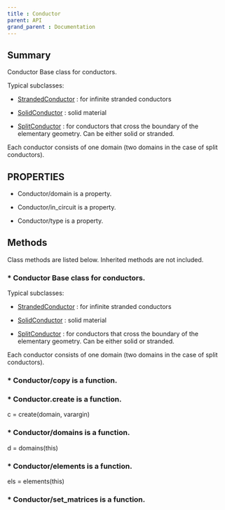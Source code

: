 ```yaml
---
title : Conductor
parent: API
grand_parent : Documentation
---
```

## Summary
Conductor Base class for conductors.

Typical subclasses:

* [StrandedConductor](StrandedConductor.html) : for infinite stranded conductors

* [SolidConductor](SolidConductor.html) : solid material

* [SplitConductor](SplitConductor.html) : for conductors that cross the boundary of the
elementary geometry. Can be either solid or stranded.

Each conductor consists of one domain (two domains in the case of
split conductors).
## PROPERTIES
* Conductor/domain is a property.

* Conductor/in_circuit is a property.

* Conductor/type is a property.

## Methods
Class methods are listed below. Inherited methods are not included.
### * Conductor Base class for conductors.

Typical subclasses:

* [StrandedConductor](StrandedConductor.html) : for infinite stranded conductors

* [SolidConductor](SolidConductor.html) : solid material

* [SplitConductor](SplitConductor.html) : for conductors that cross the boundary of the
elementary geometry. Can be either solid or stranded.

Each conductor consists of one domain (two domains in the case of
split conductors).

### * Conductor/copy is a function.

### * Conductor.create is a function.
c = create(domain, varargin)

### * Conductor/domains is a function.
d = domains(this)

### * Conductor/elements is a function.
els = elements(this)

### * Conductor/set_matrices is a function.

